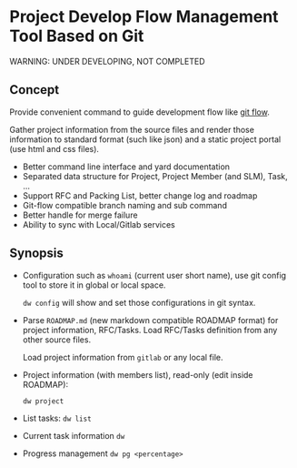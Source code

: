 # Project Develop Flow Management Tool Based on Git

WARNING: UNDER DEVELOPING, NOT COMPLETED

## Concept

Provide convenient command to guide development flow like
[git flow](https://github.com/nvie/gitflow).

Gather project information from the source files and render
those information to standard format (such like json) and a
static project portal (use html and css files).

- Better command line interface and yard documentation
- Separated data structure for Project, Project Member (and SLM), Task, ...
- Support RFC and Packing List, better change log and roadmap
- Git-flow compatible branch naming and sub command
- Better handle for merge failure
- Ability to sync with Local/Gitlab services

## Synopsis

- Configuration such as `whoami` (current user short name), use git config tool
  to store it in global or local space.

  `dw config` will show and set those configurations in git syntax.

- Parse `ROADMAP.md` (new markdown compatible ROADMAP format) for project
  information, RFC/Tasks. Load RFC/Tasks definition from any other source files.

  Load project information from `gitlab` or any local file.

- Project information (with members list), read-only (edit inside ROADMAP):

  `dw project`

- List tasks: `dw list`

- Current task information `dw`

- Progress management `dw pg <percentage>`
